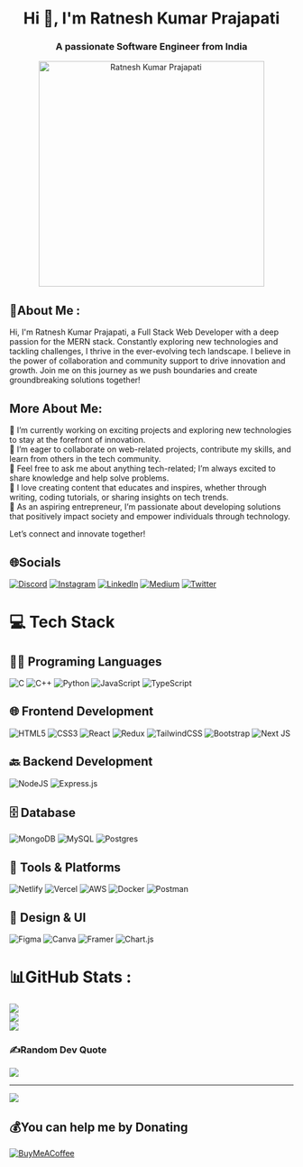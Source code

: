 <h1 align="center">Hi 👋, I'm Ratnesh Kumar Prajapati</h1>
<h3 align="center">A passionate Software Engineer from India</h3>
<p align="center">
  <img width="400" src="https://miro.medium.com/v2/resize:fit:1360/0*7Q3yvSIv_t0ioJ-Z.gif" alt="Ratnesh Kumar Prajapati" />
</p>

## 💫About Me :
Hi, I'm Ratnesh Kumar Prajapati, a Full Stack Web Developer with a deep passion for the MERN stack. Constantly exploring new technologies and tackling challenges, I thrive in the ever-evolving tech landscape. I believe in the power of collaboration and community support to drive innovation and growth. Join me on this journey as we push boundaries and create groundbreaking solutions together!

## More About Me:
🔭 I’m currently working on exciting projects and exploring new technologies    to stay at the forefront of innovation.  
👯 I’m eager to collaborate on web-related projects, contribute my skills, and learn from others in the tech community.  
💬 Feel free to ask me about anything tech-related; I’m always excited to share knowledge and help solve problems.  
🌱 I love creating content that educates and inspires, whether through writing, coding tutorials, or sharing insights on tech trends.    
🚀 As an aspiring entrepreneur, I’m passionate about developing solutions that positively impact society and empower individuals through technology.

Let’s connect and innovate together!

## 🌐Socials
[![Discord](https://img.shields.io/badge/Discord-%237289DA.svg?logo=discord&logoColor=white)](htttps://discord.gg/wsaQUr2bPz) [![Instagram](https://img.shields.io/badge/Instagram-%23E4405F.svg?logo=Instagram&logoColor=white)](https://www.instagram.com/satyam_yaduvanshi33) [![LinkedIn](https://img.shields.io/badge/LinkedIn-%230077B5.svg?logo=linkedin&logoColor=white)](https://www.linkedin.com/in/satyam-yadav-a45bb3247/) [![Medium](https://img.shields.io/badge/Medium-12100E?logo=medium&logoColor=white)](https://medium.com/@satyam24112002)  [![Twitter](https://img.shields.io/badge/Twitter-%231DA1F2.svg?logo=Twitter&logoColor=white)](https://twitter.com/satyam24112002) 

# 💻 Tech Stack

## 🧑‍💻 Programing Languages
![C](https://img.shields.io/badge/c-%2300599C.svg?style=for-the-badge&logo=c&logoColor=white) ![C++](https://img.shields.io/badge/c++-%2300599C.svg?style=for-the-badge&logo=c%2B%2B&logoColor=white) ![Python](https://img.shields.io/badge/python-3670A0?style=for-the-badge&logo=python&logoColor=ffdd54) ![JavaScript](https://img.shields.io/badge/javascript-%23323330.svg?style=for-the-badge&logo=javascript&logoColor=%23F7DF1E) ![TypeScript](https://img.shields.io/badge/typescript-%23007ACC.svg?style=for-the-badge&logo=typescript&logoColor=white)


## 🌐 Frontend Development
![HTML5](https://img.shields.io/badge/html5-%23E34F26.svg?style=for-the-badge&logo=html5&logoColor=white) ![CSS3](https://img.shields.io/badge/css3-%231572B6.svg?style=for-the-badge&logo=css3&logoColor=white) ![React](https://img.shields.io/badge/react-%2320232a.svg?style=for-the-badge&logo=react&logoColor=%2361DAFB) ![Redux](https://img.shields.io/badge/redux-%23593d88.svg?style=for-the-badge&logo=redux&logoColor=white) ![TailwindCSS](https://img.shields.io/badge/tailwindcss-%2338B2AC.svg?style=for-the-badge&logo=tailwind-css&logoColor=white) ![Bootstrap](https://img.shields.io/badge/bootstrap-%23563D7C.svg?style=for-the-badge&logo=bootstrap&logoColor=white)
![Next JS](https://img.shields.io/badge/Next-black?style=for-the-badge&logo=next.js&logoColor=white)

## 🔙 Backend Development
![NodeJS](https://img.shields.io/badge/node.js-6DA55F?style=for-the-badge&logo=node.js&logoColor=white) ![Express.js](https://img.shields.io/badge/express.js-%23404d59.svg?style=for-the-badge&logo=express&logoColor=%2361DAFB) 

## 🗄 Database
![MongoDB](https://img.shields.io/badge/MongoDB-%234ea94b.svg?style=for-the-badge&logo=mongodb&logoColor=white) ![MySQL](https://img.shields.io/badge/mysql-%2300f.svg?style=for-the-badge&logo=mysql&logoColor=white) ![Postgres](https://img.shields.io/badge/postgres-%23316192.svg?style=for-the-badge&logo=postgresql&logoColor=white)

## 🔧 Tools & Platforms
![Netlify](https://img.shields.io/badge/netlify-%23000000.svg?style=for-the-badge&logo=netlify&logoColor=#00C7B7) ![Vercel](https://img.shields.io/badge/vercel-%23000000.svg?style=for-the-badge&logo=vercel&logoColor=white) ![AWS](https://img.shields.io/badge/AWS-%23FF9900.svg?style=for-the-badge&logo=amazon-aws&logoColor=white) ![Docker](https://img.shields.io/badge/docker-%230db7ed.svg?style=for-the-badge&logo=docker&logoColor=white) ![Postman](https://img.shields.io/badge/Postman-FF6C37?style=for-the-badge&logo=postman&logoColor=white)

## 🎨 Design & UI
![Figma](https://img.shields.io/badge/figma-%23F24E1E.svg?style=for-the-badge&logo=figma&logoColor=white) ![Canva](https://img.shields.io/badge/Canva-%2300C4CC.svg?style=for-the-badge&logo=Canva&logoColor=white) ![Framer](https://img.shields.io/badge/Framer-black?style=for-the-badge&logo=framer&logoColor=blue)  ![Chart.js](https://img.shields.io/badge/chart.js-F5788D.svg?style=for-the-badge&logo=chart.js&logoColor=white)


# 📊GitHub Stats :
![](https://github-readme-stats.vercel.app/api?username=ratneshkumarprajapati&theme=radical&hide_border=false&include_all_commits=false&count_private=false)<br/>
![](https://github-readme-streak-stats.herokuapp.com/?user=ratneshkumarprajapati&theme=radical&hide_border=false)<br/>
![](https://github-readme-stats.vercel.app/api/top-langs/?username=ratneshkumarprajapati&theme=radical&hide_border=false&include_all_commits=false&count_private=false&layout=compact)

### ✍Random Dev Quote
![](https://quotes-github-readme.vercel.app/api?type=horizontal&theme=radical)

---
[![](https://visitcount.itsvg.in/api?id=ratneshkumarprajapati&icon=0&color=0)](https://visitcount.itsvg.in)

  ## 💰You can help me by Donating
  [![BuyMeACoffee](https://img.shields.io/badge/Buy%20Me%20a%20Coffee-ffdd00?style=for-the-badge&logo=buy-me-a-coffee&logoColor=black)](https://buymeacoffee.com/ratnesh_kumar_prajapati) 

  <!-- Proudly created with GPRM ( https://gprm.itsvg.in ) -->
